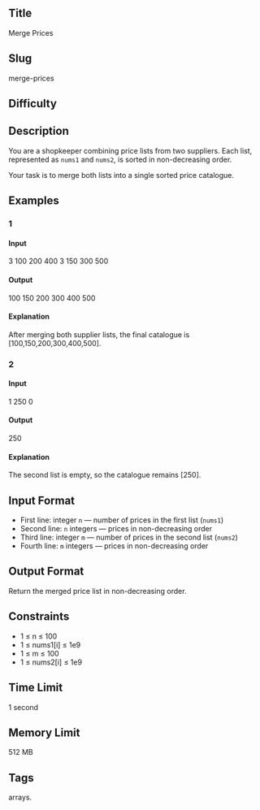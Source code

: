 ## Title

Merge Prices

## Slug

merge-prices

## Difficulty


## Description

You are a shopkeeper combining price lists from two suppliers. Each list, represented as `nums1` and `nums2`, is sorted in non-decreasing order.  

Your task is to merge both lists into a single sorted price catalogue.




## Examples

### 1

#### Input

3
100 200 400
3
150 300 500

#### Output

100 150 200 300 400 500

#### Explanation

After merging both supplier lists, the final catalogue is [100,150,200,300,400,500].


### 2

#### Input

1
250
0

#### Output

250

#### Explanation

The second list is empty, so the catalogue remains [250].


## Input Format  

- First line: integer `n` — number of prices in the first list (`nums1`)  
- Second line: `n` integers — prices in non-decreasing order  
- Third line: integer `m` — number of prices in the second list (`nums2`)  
- Fourth line: `m` integers — prices in non-decreasing order  


## Output Format  

Return the merged price list in non-decreasing order.


## Constraints  

- 1 ≤ n ≤ 100  
- 1 ≤ nums1[i] ≤ 1e9  
- 1 ≤ m ≤ 100  
- 1 ≤ nums2[i] ≤ 1e9  

## Time Limit

1 second

## Memory Limit

512 MB

## Tags

arrays.
